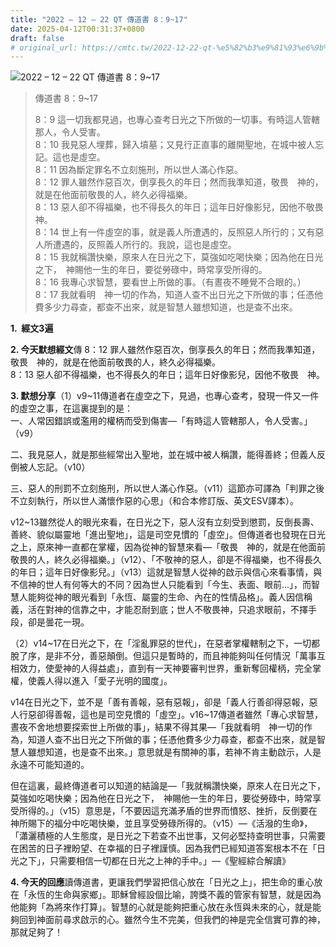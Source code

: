 ```yaml
---
title: "2022 – 12 – 22 QT 傳道書 8：9~17"
date: 2025-04-12T00:31:37+0800
draft: false
# original_url: https://cmtc.tw/2022-12-22-qt-%e5%82%b3%e9%81%93%e6%9b%b8-8%ef%bc%9a917
---
```


![2022 – 12 – 22 QT 傳道書 8：9\~17](/images/qt.jpg  "2022 – 12 – 22 QT 傳道書 8：9\~17")

> 傳道書 8：9\~17
>
> 8：9 這一切我都見過，也專心查考日光之下所做的一切事。有時這人管轄那人，令人受害。  
> 8：10 我見惡人埋葬，歸入墳墓；又見行正直事的離開聖地，在城中被人忘記。這也是虛空。  
> 8：11 因為斷定罪名不立刻施刑，所以世人滿心作惡。  
> 8：12 罪人雖然作惡百次，倒享長久的年日；然而我準知道，敬畏　神的，就是在他面前敬畏的人，終久必得福樂。  
> 8：13 惡人卻不得福樂，也不得長久的年日；這年日好像影兒，因他不敬畏　神。  
> 8：14 世上有一件虛空的事，就是義人所遭遇的，反照惡人所行的；又有惡人所遭遇的，反照義人所行的。我說，這也是虛空。  
> 8：15 我就稱讚快樂，原來人在日光之下，莫強如吃喝快樂；因為他在日光之下，　神賜他一生的年日，要從勞碌中，時常享受所得的。  
> 8：16 我專心求智慧，要看世上所做的事。（有晝夜不睡覺不合眼的。）  
> 8：17 我就看明　神一切的作為，知道人查不出日光之下所做的事；任憑他費多少力尋查，都查不出來，就是智慧人雖想知道，也是查不出來。

**1.  經文3遍**

**2. 今天默想經文**傳 8：12 罪人雖然作惡百次，倒享長久的年日；然而我準知道，敬畏　神的，就是在他面前敬畏的人，終久必得福樂。  
8：13 惡人卻不得福樂，也不得長久的年日；這年日好像影兒，因他不敬畏　神。

**3. 默想分享**（1）v9\~11傳道者在虛空之下，見過，也專心查考，發現一件又一件的虛空之事，在這裏提到的是：  
一、人常因錯誤或濫用的權柄而受到傷害—「有時這人管轄那人，令人受害。」（v9）

二、我見惡人，就是那些經常出入聖地，並在城中被人稱讚，能得善終；但義人反倒被人忘記。（v10）

三、惡人的刑罰不立刻施刑，所以世人滿心作惡。（v11）這節亦可譯為「判罪之後不立刻執行，所以世人滿懷作惡的心思」（和合本修訂版、英文ESV譯本）。

v12\~13雖然從人的眼光來看，在日光之下，惡人沒有立刻受到懲罰，反倒長壽、善終、貌似屬靈地「進出聖地」，這是司空見慣的「虛空」。但傳道者也發現在日光之上，原來神一直都在掌權，因為從神的智慧來看—「敬畏　神的，就是在他面前敬畏的人，終久必得福樂。」（v12）、「不敬神的惡人，卻是不得福樂，也不得長久的年日；這年日好像影兒。」（v13）這就是智慧人從神的啟示與信心來看事情，與不信神的世人有何等大的不同？因為世人只能看到「今生、表面、眼前…」，而智慧人能夠從神的眼光看到「永恆、屬靈的生命、內在的性情品格」。義人因信稱義，活在對神的信靠之中，才能忍耐到底；世人不敬畏神，只追求眼前，不擇手段，卻是曇花一現。

（2）v14\~17在日光之下，在「淫亂罪惡的世代」，在惡者掌權轄制之下，一切都脫了序，是非不分，善惡顛倒。但這只是暫時的，而且神能夠叫任何情況「萬事互相效力，使愛神的人得益處」，直到有一天神要審判世界，重新奪回權柄，完全掌權，使義人得以進入「愛子光明的國度」。

v14在日光之下，並不是「善有善報，惡有惡報」，卻是「義人行善卻得惡報，惡人行惡卻得善報，這也是司空見慣的「虛空」。v16\~17傳道者雖然「專心求智慧，晝夜不舍地想要探索世上所做的事」，結果不得其果—「我就看明　神一切的作為，知道人查不出日光之下所做的事；任憑他費多少力尋查，都查不出來，就是智慧人雖想知道，也是查不出來。」意思就是有關神的事，若神不肯主動啟示，人是永遠不可能知道的。

但在這裏，最終傳道者可以知道的結論是—「我就稱讚快樂，原來人在日光之下，莫強如吃喝快樂；因為他在日光之下，　神賜他一生的年日，要從勞碌中，時常享受所得的。」（v15）意思是，「不要因這充滿矛盾的世界而憤怒、挫折，反倒要在神所賜下的福分中吃喝快樂，並且享受勞碌所得的。（v15）—《活潑的生命》，「瀟灑積極的人生態度，是日光之下若查不出世事，又何必堅持查明世事，只需要在困苦的日子裡盼望、在幸福的日子裡謹慎。因為我們已經知道答案根本不在「日光之下」，只需要相信一切都在日光之上神的手中。」—《聖經綜合解讀》

**4. 今天的回應**讀傳道書，更讓我們學習把信心放在「日光之上」，把生命的重心放在「永恆的生命與家鄉」。耶穌曾經設個比喻，誇獎不義的管家有智慧，就是因為他能夠「為將來作打算」。智慧的心就是能夠把重心放在永恆與未來的心，就是能夠回到神面前尋求啟示的心。雖然今生不完美，但我們的神是完全信實可靠的神，那就足夠了！